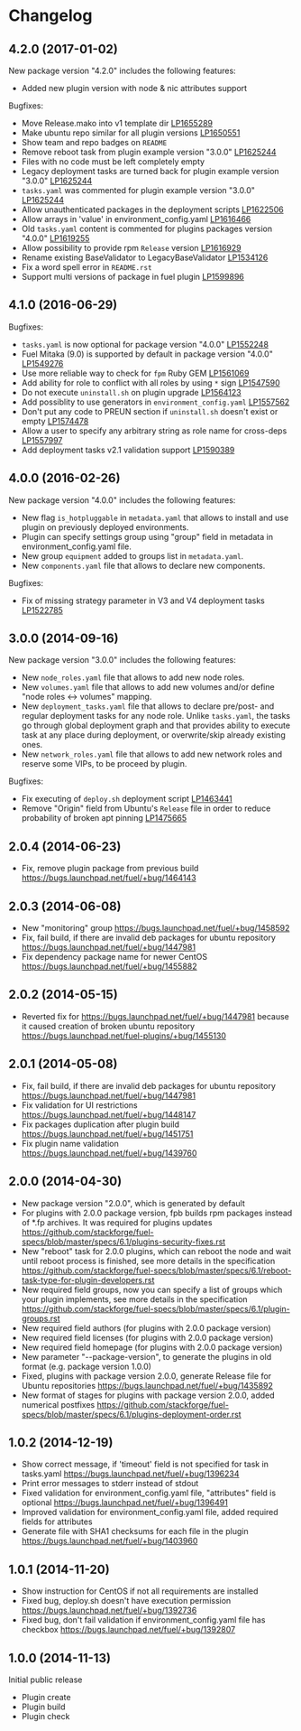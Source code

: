 # Changelog

## 4.2.0 (2017-01-02)

New package version "4.2.0" includes the following features:

- Added new plugin version with node & nic attributes support

Bugfixes:

- Move Release.mako into v1 template dir
  [LP1655289](https://bugs.launchpad.net/fuel/+bug/1655289)
- Make ubuntu repo similar for all plugin versions
  [LP1650551](https://bugs.launchpad.net/fuel/+bug/1650551)
- Show team and repo badges on `README`
- Remove reboot task from plugin example version "3.0.0"
  [LP1625244](https://bugs.launchpad.net/fuel/+bug/1625244)
- Files with no code must be left completely empty
- Legacy deployment tasks are turned back for plugin example version "3.0.0"
  [LP1625244](https://bugs.launchpad.net/fuel/+bug/1625244)
- `tasks.yaml` was commented for plugin example version "3.0.0"
  [LP1625244](https://bugs.launchpad.net/fuel/+bug/1625244)
- Allow unauthenticated packages in the deployment scripts
  [LP1622506](https://bugs.launchpad.net/fuel/+bug/1622506)
- Allow arrays in 'value' in environment_config.yaml
  [LP1616466](https://bugs.launchpad.net/fuel/+bug/1616466)
- Old `tasks.yaml` content is commented for plugins packages version "4.0.0"
  [LP1619255](https://bugs.launchpad.net/fuel/+bug/1619255)
- Allow possibility to provide rpm `Release` version
  [LP1616929](https://bugs.launchpad.net/fuel/+bug/1616929)
- Rename existing BaseValidator to LegacyBaseValidator
  [LP1534126](https://bugs.launchpad.net/fuel/+bug/1534126)
- Fix a word spell error in `README.rst`
- Support multi versions of package in fuel plugin
  [LP1599896](https://bugs.launchpad.net/fuel/+bug/1599896)

## 4.1.0 (2016-06-29)

Bugfixes:

- `tasks.yaml` is now optional for package version "4.0.0"
  [LP1552248](https://bugs.launchpad.net/fuel/+bug/1552248)
- Fuel Mitaka (9.0) is supported by default in package version "4.0.0"
  [LP1549276](https://bugs.launchpad.net/fuel/+bug/1549276)
- Use more reliable way to check for `fpm` Ruby GEM
  [LP1561069](https://bugs.launchpad.net/fuel/+bug/1561069)
- Add ability for role to conflict with all roles by using `*` sign
  [LP1547590](https://bugs.launchpad.net/fuel/+bug/1547590)
- Do not execute `uninstall.sh` on plugin upgrade
  [LP1564123](https://bugs.launchpad.net/fuel/+bug/1564123)
- Add possiblity to use generators in `environment_config.yaml`
  [LP1557562](https://bugs.launchpad.net/fuel/+bug/1557562)
- Don't put any code to PREUN section if `uninstall.sh` doesn't exist or empty
  [LP1574478](https://bugs.launchpad.net/fuel/+bug/1574478)
- Allow a user to specify any arbitrary string as role name for cross-deps
  [LP1557997](https://bugs.launchpad.net/fuel/+bug/1557997)
- Add deployment tasks v2.1 validation support
  [LP1590389](https://bugs.launchpad.net/fuel/+bug/1590389)

## 4.0.0 (2016-02-26)

New package version "4.0.0" includes the following features:

- New flag `is_hotpluggable` in `metadata.yaml` that allows to install and use
  plugin on previously deployed environments.
- Plugin can specify settings group using "group" field in metadata in
  environment_config.yaml file.
- New group `equipment` added to groups list in `metadata.yaml`.
- New `components.yaml` file that allows to declare new components.

Bugfixes:

- Fix of missing strategy parameter in V3 and V4 deployment tasks
  [LP1522785](https://bugs.launchpad.net/fuel/+bug/1522785)

## 3.0.0 (2014-09-16)

New package version "3.0.0" includes the following features:

- New `node_roles.yaml` file that allows to add new node roles.
- New `volumes.yaml` file that allows to add new volumes and/or define
  "node roles <-> volumes" mapping.
- New `deployment_tasks.yaml` file that allows to declare pre/post- and
  regular deployment tasks for any node role. Unlike `tasks.yaml`, the
  tasks go through global deployment graph and that provides ability
  to execute task at any place during deployment, or overwrite/skip
  already existing ones.
- New `network_roles.yaml` file that allows to add new network roles
  and reserve some VIPs, to be proceed by plugin.

Bugfixes:

- Fix executing of `deploy.sh` deployment script
  [LP1463441](https://bugs.launchpad.net/fuel/+bug/1463441)
- Remove "Origin" field from Ubuntu's `Release` file in order to reduce
  probability of broken apt pinning
  [LP1475665](https://bugs.launchpad.net/fuel/+bug/1475665)

## 2.0.4 (2014-06-23)

- Fix, remove plugin package from previous build
  https://bugs.launchpad.net/fuel/+bug/1464143

## 2.0.3 (2014-06-08)

- New "monitoring" group
  https://bugs.launchpad.net/fuel/+bug/1458592
- Fix, fail build, if there are invalid deb packages for ubuntu repository
  https://bugs.launchpad.net/fuel/+bug/1447981
- Fix dependency package name for newer CentOS
  https://bugs.launchpad.net/fuel/+bug/1455882

## 2.0.2 (2014-05-15)

- Reverted fix for https://bugs.launchpad.net/fuel/+bug/1447981
  because it caused creation of broken ubuntu repository
  https://bugs.launchpad.net/fuel-plugins/+bug/1455130

## 2.0.1 (2014-05-08)

- Fix, fail build, if there are invalid deb packages for ubuntu repository
  https://bugs.launchpad.net/fuel/+bug/1447981
- Fix validation for UI restrictions
  https://bugs.launchpad.net/fuel/+bug/1448147
- Fix packages duplication after plugin build
  https://bugs.launchpad.net/fuel/+bug/1451751
- Fix plugin name validation
  https://bugs.launchpad.net/fuel/+bug/1439760

## 2.0.0 (2014-04-30)

- New package version "2.0.0", which is generated by default
- For plugins with 2.0.0 package version, fpb builds rpm packages
  instead of *.fp archives. It was required for plugins updates
  https://github.com/stackforge/fuel-specs/blob/master/specs/6.1/plugins-security-fixes.rst
- New "reboot" task for 2.0.0 plugins, which can reboot the node
  and wait until reboot process is finished, see more details in the specification
  https://github.com/stackforge/fuel-specs/blob/master/specs/6.1/reboot-task-type-for-plugin-developers.rst
- New required field groups, now you can specify a list of groups
  which your plugin implements, see more details in the specification
  https://github.com/stackforge/fuel-specs/blob/master/specs/6.1/plugin-groups.rst
- New required field authors (for plugins with 2.0.0 package version)
- New required field licenses (for plugins with 2.0.0 package version)
- New required field homepage (for plugins with 2.0.0 package version)
- New parameter "--package-version", to generate the plugins in old
  format (e.g. package version 1.0.0)
- Fixed, plugins with package version 2.0.0, generate Release file
  for Ubuntu repositories
  https://bugs.launchpad.net/fuel/+bug/1435892
- New format of stages for plugins with package version 2.0.0,
  added numerical postfixes
  https://github.com/stackforge/fuel-specs/blob/master/specs/6.1/plugins-deployment-order.rst

## 1.0.2 (2014-12-19)

- Show correct message, if 'timeout' field is not specified for
  task in tasks.yaml
  https://bugs.launchpad.net/fuel/+bug/1396234
- Print error messages to stderr instead of stdout
- Fixed validation for environment_config.yaml file, "attributes"
  field is optional
  https://bugs.launchpad.net/fuel/+bug/1396491
- Improved validation for environment_config.yaml file, added
  required fields for attributes
- Generate file with SHA1 checksums for each file in the plugin
  https://bugs.launchpad.net/fuel/+bug/1403960

## 1.0.1 (2014-11-20)

- Show instruction for CentOS if not all requirements are installed
- Fixed bug, deploy.sh doesn't have execution permission
  https://bugs.launchpad.net/fuel/+bug/1392736
- Fixed bug, don't fail validation if environment_config.yaml file has checkbox
  https://bugs.launchpad.net/fuel/+bug/1392807

## 1.0.0 (2014-11-13)

Initial public release

- Plugin create
- Plugin build
- Plugin check

